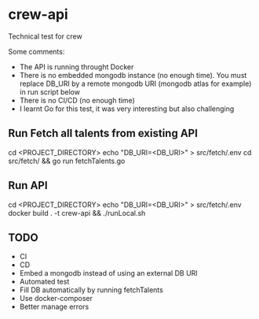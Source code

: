 # crew-api

Technical test for crew

Some comments:
- The API is running throught Docker
- There is no embedded mongodb instance (no enough time). You must replace DB_URI by a remote mongodb URI (mongodb atlas for example) in run script below
- There is no CI/CD (no enough time)
- I learnt Go for this test, it was very interesting but also challenging

## Run Fetch all talents from existing API
cd <PROJECT_DIRECTORY>
echo "DB_URI=<DB_URI>" > src/fetch/.env
cd src/fetch/ && go run fetchTalents.go

## Run API
cd <PROJECT_DIRECTORY>
echo "DB_URI=<DB_URI>" > src/fetch/.env
docker build . -t crew-api && ./runLocal.sh

## TODO
- CI
- CD
- Embed a mongodb instead of using an external DB URI
- Automated test
- Fill DB automatically by running fetchTalents
- Use docker-composer
- Better manage errors